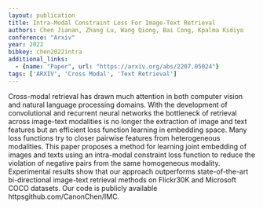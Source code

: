 ```yaml
---
layout: publication
title: Intra-Modal Constraint Loss For Image-Text Retrieval
authors: Chen Jianan, Zhang Lu, Wang Qiong, Bai Cong, Kpalma Kidiyo
conference: "Arxiv"
year: 2022
bibkey: chen2022intra
additional_links:
  - {name: "Paper", url: "https://arxiv.org/abs/2207.05024"}
tags: ['ARXIV', 'Cross Modal', 'Text Retrieval']
---
```

Cross-modal retrieval has drawn much attention in both computer vision and natural language processing domains. With the development of convolutional and recurrent neural networks the bottleneck of retrieval across image-text modalities is no longer the extraction of image and text features but an efficient loss function learning in embedding space. Many loss functions try to closer pairwise features from heterogeneous modalities. This paper proposes a method for learning joint embedding of images and texts using an intra-modal constraint loss function to reduce the violation of negative pairs from the same homogeneous modality. Experimental results show that our approach outperforms state-of-the-art bi-directional image-text retrieval methods on Flickr30K and Microsoft COCO datasets. Our code is publicly available httpsgithub.com/CanonChen/IMC.
